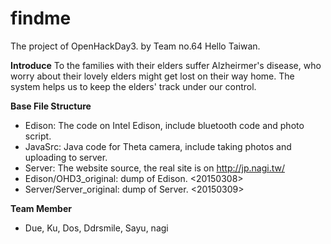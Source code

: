 findme
=========
The project of OpenHackDay3. by Team no.64 Hello Taiwan.

**Introduce**
To the families with their elders suffer Alzheirmer's disease, who worry about their lovely elders might get lost on their way home. The system helps us to keep the elders' track under our control.

**Base File Structure**
- Edison: The code on Intel Edison, include bluetooth code and photo script.
- JavaSrc: Java code for Theta camera, include taking photos and uploading to server.
- Server: The website source, the real site is on http://jp.nagi.tw/
- Edison/OHD3_original: dump of Edison. <20150308>
- Server/Server_original: dump of Server. <20150309>

**Team Member**
- Due, Ku, Dos, Ddrsmile, Sayu, nagi

